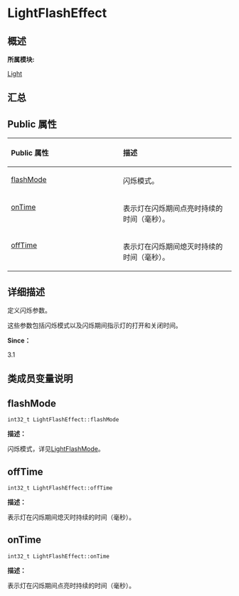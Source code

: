 # LightFlashEffect<a name="ZH-CN_TOPIC_0000001291040600"></a>

## **概述**<a name="section1955957378083932"></a>

**所属模块:**

[Light](_light.md)

## **汇总**<a name="section1817743917083932"></a>

## Public 属性<a name="pub-attribs"></a>

<a name="table1081821512083932"></a>
<table><thead align="left"><tr id="row529886619083932"><th class="cellrowborder" valign="top" width="50%" id="mcps1.1.3.1.1"><p id="p432570527083932"><a name="p432570527083932"></a><a name="p432570527083932"></a>Public 属性</p>
</th>
<th class="cellrowborder" valign="top" width="50%" id="mcps1.1.3.1.2"><p id="p900891196083932"><a name="p900891196083932"></a><a name="p900891196083932"></a>描述</p>
</th>
</tr>
</thead>
<tbody><tr id="row918477357083932"><td class="cellrowborder" valign="top" width="50%" headers="mcps1.1.3.1.1 "><p id="p1726871398083932"><a name="p1726871398083932"></a><a name="p1726871398083932"></a><a href="_light_flash_effect.md#ab826532d7023cd30fe55a88047872668">flashMode</a></p>
</td>
<td class="cellrowborder" valign="top" width="50%" headers="mcps1.1.3.1.2 "><p id="entry542189037083932p0"><a name="entry542189037083932p0"></a><a name="entry542189037083932p0"></a>闪烁模式。</p>
</td>
</tr>
<tr id="row688828486083932"><td class="cellrowborder" valign="top" width="50%" headers="mcps1.1.3.1.1 "><p id="p400818480083932"><a name="p400818480083932"></a><a name="p400818480083932"></a><a href="_light_flash_effect.md#a3e40dd2a9ce6d6a743b8909cc07e13cb">onTime</a></p>
</td>
<td class="cellrowborder" valign="top" width="50%" headers="mcps1.1.3.1.2 "><p id="entry738143371083932p0"><a name="entry738143371083932p0"></a><a name="entry738143371083932p0"></a>表示灯在闪烁期间点亮时持续的时间（毫秒）。</p>
</td>
</tr>
<tr id="row480597317083932"><td class="cellrowborder" valign="top" width="50%" headers="mcps1.1.3.1.1 "><p id="p1089585852083932"><a name="p1089585852083932"></a><a name="p1089585852083932"></a><a href="_light_flash_effect.md#aa443ef8750d8fbe86bb84cd76f6dd428">offTime</a></p>
</td>
<td class="cellrowborder" valign="top" width="50%" headers="mcps1.1.3.1.2 "><p id="entry237931153083932p0"><a name="entry237931153083932p0"></a><a name="entry237931153083932p0"></a>表示灯在闪烁期间熄灭时持续的时间（毫秒）。</p>
</td>
</tr>
</tbody>
</table>

## **详细描述**<a name="section625734993083932"></a>

定义闪烁参数。

这些参数包括闪烁模式以及闪烁期间指示灯的打开和关闭时间。

**Since：**

3.1

## **类成员变量说明**<a name="section503084669083932"></a>

## flashMode<a name="ab826532d7023cd30fe55a88047872668"></a>

```
int32_t LightFlashEffect::flashMode
```

**描述：**

闪烁模式，详见[LightFlashMode](_light.md#gaacf9823c64514a279833614add26ab5d)。

## offTime<a name="aa443ef8750d8fbe86bb84cd76f6dd428"></a>

```
int32_t LightFlashEffect::offTime
```

**描述：**

表示灯在闪烁期间熄灭时持续的时间（毫秒）。

## onTime<a name="a3e40dd2a9ce6d6a743b8909cc07e13cb"></a>

```
int32_t LightFlashEffect::onTime
```

**描述：**

表示灯在闪烁期间点亮时持续的时间（毫秒）。

